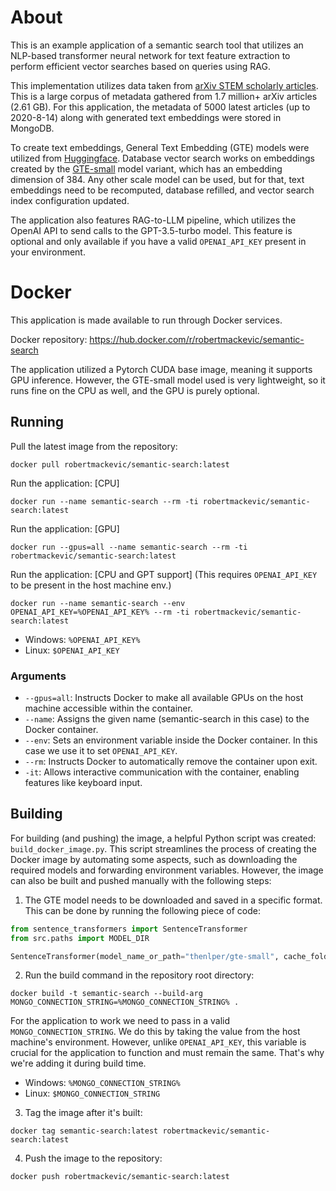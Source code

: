# About

This is an example application of a semantic search tool that utilizes an NLP-based transformer
neural network for text feature extraction to perform efficient vector searches based on queries using RAG.

This implementation utilizes data taken from
[arXiv STEM scholarly articles](https://data.world/liz-friedman/arxiv-stem-scholarly-articles).
This is a large corpus of metadata gathered from 1.7 million+ arXiv articles (2.61 GB). For this application,
the metadata of 5000 latest articles (up to 2020-8-14) along with generated text embeddings were stored in MongoDB.

To create text embeddings, General Text Embedding (GTE) models were utilized from
[Huggingface](https://huggingface.co/thenlper).
Database vector search works on embeddings created by the [GTE-small](https://huggingface.co/thenlper/gte-small)
model variant, which has an embedding dimension of 384. Any other scale model can be used, but for that,
text embeddings need to be recomputed, database refilled, and vector search index configuration updated.

The application also features RAG-to-LLM pipeline,
which utilizes the OpenAI API to send calls to the GPT-3.5-turbo model.
This feature is optional and only available if you have a valid `OPENAI_API_KEY` present in your environment.

# Docker

This application is made available to run through Docker services.

Docker repository: https://hub.docker.com/r/robertmackevic/semantic-search

The application utilized a Pytorch CUDA base image, meaning it supports GPU inference.
However, the GTE-small model used is very lightweight,
so it runs fine on the CPU as well, and the GPU is purely optional.

## Running

Pull the latest image from the repository:

```
docker pull robertmackevic/semantic-search:latest
```

Run the application: [CPU]

```
docker run --name semantic-search --rm -ti robertmackevic/semantic-search:latest
```

Run the application: [GPU]

```
docker run --gpus=all --name semantic-search --rm -ti robertmackevic/semantic-search:latest
```

Run the application: [CPU and GPT support] (This requires `OPENAI_API_KEY` to be present in the host machine env.)

```
docker run --name semantic-search --env OPENAI_API_KEY=%OPENAI_API_KEY% --rm -ti robertmackevic/semantic-search:latest
```

* Windows: `%OPENAI_API_KEY%`
* Linux: `$OPENAI_API_KEY`

### Arguments

* `--gpus=all`: Instructs Docker to make all available GPUs on the host machine accessible within the container.
* `--name`: Assigns the given name (semantic-search in this case) to the Docker container.
* `--env`: Sets an environment variable inside the Docker container. In this case we use it to set `OPENAI_API_KEY`.
* `--rm`: Instructs Docker to automatically remove the container upon exit.
* `-it`: Allows interactive communication with the container, enabling features like keyboard input.

## Building

For building (and pushing) the image, a helpful Python script was created: `build_docker_image.py`.
This script streamlines the process of creating the Docker image by automating some aspects, such as
downloading the required models and forwarding environment variables.
However, the image can also be built and pushed manually with the following steps:

1. The GTE model needs to be downloaded and saved in a specific format.
   This can be done by running the following piece of code:

```python
from sentence_transformers import SentenceTransformer
from src.paths import MODEL_DIR

SentenceTransformer(model_name_or_path="thenlper/gte-small", cache_folder=MODEL_DIR)
```

2. Run the build command in the repository root directory:

```
docker build -t semantic-search --build-arg MONGO_CONNECTION_STRING=%MONGO_CONNECTION_STRING% .
```

For the application to work we need to pass in a valid `MONGO_CONNECTION_STRING`.
We do this by taking the value from the host machine's environment.
However, unlike `OPENAI_API_KEY`, this variable is crucial for the application to function and must remain the same.
That's why we're adding it during build time.

* Windows: `%MONGO_CONNECTION_STRING%`
* Linux: `$MONGO_CONNECTION_STRING`

3. Tag the image after it's built:

```
docker tag semantic-search:latest robertmackevic/semantic-search:latest
```

4. Push the image to the repository:

```
docker push robertmackevic/semantic-search:latest
```